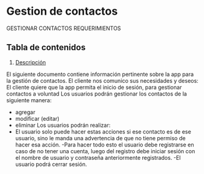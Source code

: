 # Gestion de contactos
GESTIONAR CONTACTOS REQUERIMIENTOS

## Tabla de contenidos
1. [Descripción](#Descripción)

El siguiente documento contiene información pertinente sobre la app para la gestión de contactos.
El cliente nos comunico sus necesidades y deseos: 
El cliente quiere que la app permita el inicio de sesión, para gestionar contactos a voluntad
Los usuarios podrán gestionar los contactos de la siguiente manera: 
- agregar
- modificar (editar)
- eliminar
Los usuarios podrán realizar: 
- El usuario solo puede hacer estas acciones si ese contacto es de ese usuario, sino le manda una advertencia de que no tiene permiso de hacer esa acción. 
-Para hacer todo esto el usuario debe registrarse en caso de no tener una cuenta, luego del registro debe iniciar sesión con el nombre de usuario y contraseña anteriormente registrados.
-El usuario podrá cerrar sesión.
